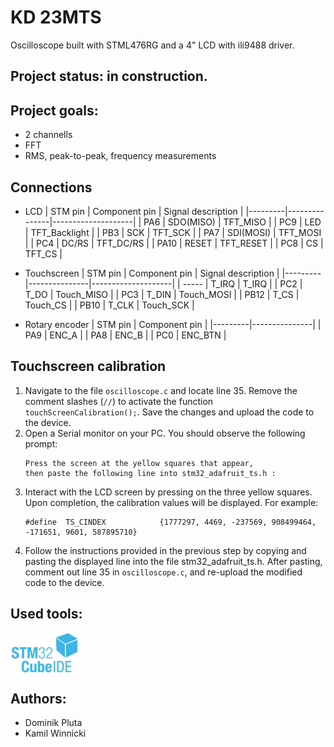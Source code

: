 # KD 23MTS
Oscilloscope built with STML476RG and a 4" LCD with ili9488 driver.

## Project status: in construction.

## Project goals:
  - 2 channells
  - FFT
  - RMS, peak-to-peak, frequency measurements

## Connections

- LCD
  | STM pin | Component pin | Signal description |
  |---------|---------------|--------------------|
  | PA6     | SDO(MISO)     | TFT_MISO           |
  | PC9     | LED           | TFT_Backlight      |
  | PB3     | SCK           | TFT_SCK            |
  | PA7     | SDI(MOSI)     | TFT_MOSI           |
  | PC4     | DC/RS         | TFT_DC/RS          |
  | PA10    | RESET         | TFT_RESET          |
  | PC8     | CS            | TFT_CS             |


- Touchscreen
  | STM pin | Component pin | Signal description |
  |---------|---------------|--------------------|
  | -----   | T_IRQ         | T_IRQ              |
  | PC2     | T_DO          | Touch_MISO         |
  | PC3     | T_DIN         | Touch_MOSI         |
  | PB12    | T_CS          | Touch_CS           |
  | PB10    | T_CLK         | Touch_SCK          |

- Rotary encoder
  | STM pin | Component pin |
  |---------|---------------|
  | PA9     | ENC_A         |
  | PA8     | ENC_B         |
  | PC0     | ENC_BTN       |

## Touchscreen calibration
1. Navigate to the file `oscilloscope.c` and locate line 35. Remove the comment slashes (`//`) to activate the function `touchScreenCalibration();`. Save the changes and upload the code to the device.
2. Open a Serial monitor on your PC. You should observe the following prompt:
    ```
    Press the screen at the yellow squares that appear,
    then paste the following line into stm32_adafruit_ts.h :
    ```
3. Interact with the LCD screen by pressing on the three yellow squares. Upon completion, the calibration values will be displayed. For example:
    ```
    #define  TS_CINDEX            {1777297, 4469, -237569, 908499464, -171651, 9601, 587895710}
    ```
4. Follow the instructions provided in the previous step by copying and pasting the displayed line into the file stm32_adafruit_ts.h. After pasting, comment out line 35 in `oscilloscope.c`, and re-upload the modified code to the device.

## Used tools: 
<img align="center" height="64" src="images/logos/STM32CubeIDE.png">

## Authors:
- Dominik Pluta
- Kamil Winnicki
